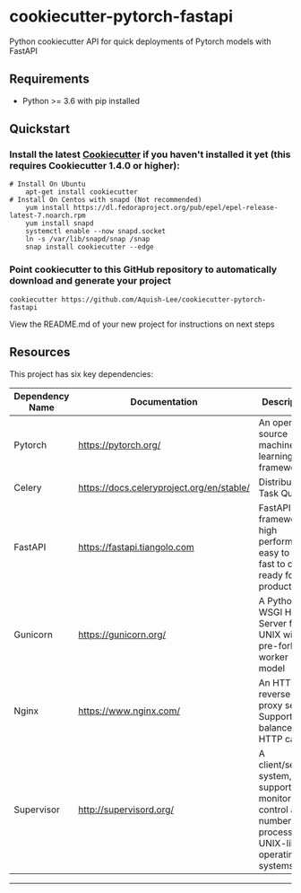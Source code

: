 # cookiecutter-pytorch-fastapi

Python cookiecutter API for quick deployments of Pytorch models with FastAPI

## Requirements
- Python >= 3.6 with pip installed

## Quickstart

### Install the latest [Cookiecutter](https://github.com/audreyr/cookiecutter) if you haven't installed it yet (this requires Cookiecutter 1.4.0 or higher):
```
# Install On Ubuntu
    apt-get install cookiecutter
# Install On Centos with snapd (Not recommended)
    yum install https://dl.fedoraproject.org/pub/epel/epel-release-latest-7.noarch.rpm
    yum install snapd
    systemctl enable --now snapd.socket
    ln -s /var/lib/snapd/snap /snap
    snap install cookiecutter --edge
```

### Point cookiecutter to this GitHub repository to automatically download and generate your project

```
cookiecutter https://github.com/Aquish-Lee/cookiecutter-pytorch-fastapi
```

View the README.md of your new project for instructions on next steps

## Resources
This project has six key dependencies:

| Dependency Name | Documentation                             | Description                                                  |
| --------------- | ----------------------------------------- | ------------------------------------------------------------ |
| Pytorch         | https://pytorch.org/                      | An open source machine learning framework                    |
| Celery          | https://docs.celeryproject.org/en/stable/ | Distributed Task Queue                                       |
| FastAPI         | https://fastapi.tiangolo.com              | FastAPI framework, high performance, easy to learn, fast to code, ready for production |
| Gunicorn        | https://gunicorn.org/                     | A Python WSGI HTTP Server for UNIX with pre-fork worker model |
| Nginx           | https://www.nginx.com/                    | An HTTP and reverse proxy server, Support load balancer and HTTP cache |
| Supervisor      | http://supervisord.org/                   | A client/server system, support monitor and control a number of processes on UNIX-like operating systems |
---

